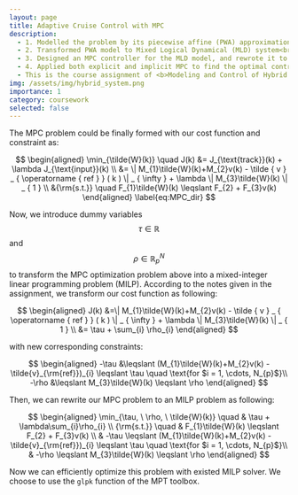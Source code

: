 ```yaml
---
layout: page
title: Adaptive Cruise Control with MPC
description:
  - 1. Modelled the problem by its piecewise affine (PWA) approximation <br>
  - 2. Transformed PWA model to Mixed Logical Dynamical (MLD) system<br>
  - 3. Designed an MPC controller for the MLD model, and rewrote it to MILP formulation<br>
  - 4. Applied both explicit and implicit MPC to find the optimal control policy<br>
  - This is the course assignment of <b>Modeling and Control of Hybrid Systems</b> at TU Delft.
img: /assets/img/hybrid_system.png
importance: 1
category: coursework
selected: false
---
```


The MPC problem could be finally formed with our cost function and constraint as:

$$
    \begin{aligned}
    \min_{\tilde{W}(k)} \quad J(k) &= J_{\text{track}}(k) + \lambda J_{\text{input}}(k) \\
    &= \| M_{1}\tilde{W}(k)+M_{2}v(k) - \tilde { v } _ { \operatorname { ref } } ( k ) \| _ { \infty } + \lambda \| M_{3}\tilde{W}(k) \| _ { 1 } \\
    &{\rm{s.t.}} \quad F_{1}\tilde{W}(k) \leqslant F_{2} + F_{3}v(k)
    \end{aligned}
    \label{eq:MPC_dir}
$$

Now, we introduce dummy variables $$\tau \in \mathbb{R}$$ and $$\rho \in \mathbb{R}^N_{p}$$ to transform the MPC optimization problem above into a mixed-integer linear programming problem (MILP). According to the notes given in the assignment, we transform our cost function as following:

$$
    \begin{aligned}
    J(k) &=\| M_{1}\tilde{W}(k)+M_{2}v(k) - \tilde { v } _ { \operatorname { ref } } ( k ) \| _ { \infty } + \lambda \| M_{3}\tilde{W}(k) \| _ { 1 } \\
    &= \tau + \sum_{i} \rho_{i}
    \end{aligned}
$$

with new corresponding constraints:

$$
    \begin{aligned}
    -\tau &\leqslant (M_{1}\tilde{W}(k)+M_{2}v(k) - \tilde{v}_{\rm{ref}})_{i} \leqslant \tau \quad \text{for $i = 1, \cdots, N_{p}$}\\
    -\rho &\leqslant M_{3}\tilde{W}(k) \leqslant \rho
    \end{aligned}
$$

Then, we can rewrite our MPC problem to an MILP problem as following:

$$
    \begin{aligned}
    \min_{\tau, \ \rho, \ \tilde{W}(k)} \quad & \tau + \lambda\sum_{i}\rho_{i} \\
    {\rm{s.t.}} \quad & F_{1}\tilde{W}(k) \leqslant F_{2} + F_{3}v(k) \\
    & -\tau \leqslant (M_{1}\tilde{W}(k)+M_{2}v(k) - \tilde{v}_{\rm{ref}})_{i} \leqslant \tau \quad \text{for $i = 1, \cdots, N_{p}$}\\
    & -\rho \leqslant M_{3}\tilde{W}(k) \leqslant \rho
    \end{aligned}
$$

Now we can efficiently optimize this problem with existed MILP solver. We choose to use the `glpk` function of the MPT toolbox.
